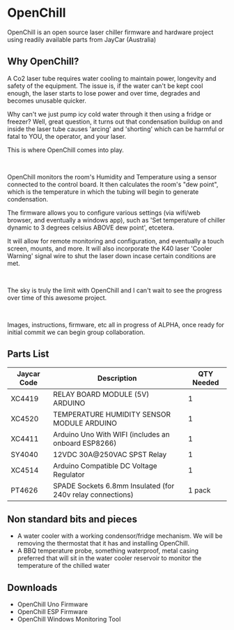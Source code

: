 # OpenChill
OpenChill is an open source laser chiller firmware and hardware project using readily available parts from JayCar (Australia)

## Why OpenChill?
<p>A Co2 laser tube requires water cooling to maintain power, longevity and safety of the equipment.  The issue is, if the water can't be kept cool enough, the laser starts to lose power and over time, degrades and becomes unusable quicker.</p>  
<p>Why can't we just pump icy cold water through it then using a fridge or freezer?  Well, great question, it turns out that condensation buildup on and inside the laser tube causes 'arcing' and 'shorting' which can be harmful or fatal to YOU, the operator, and your laser.</p><p>  This is where OpenChill comes into play.</p>
<br/>
<p>OpenChill monitors the room's Humidity and Temperature using a sensor connected to the control board.  It then calculates the room's "dew point", which is the temperature in which the tubing will begin to generate condensation. </p><p> The firmware allows you to configure various settings (via wifi/web browser, and eventually a windows app), such as 'Set temperature of chiller dynamic to 3 degrees celsius ABOVE dew point', etcetera. <p></p> It will allow for remote monitoring and configuration, and eventually a touch screen, mounts, and more. It will also incorporate the K40 laser 'Cooler Warning' signal wire to shut the laser down incase certain conditions are met.</p>
<br/>
<p>The sky is truly the limit with OpenChill and I can't wait to see the progress over time of this awesome project.</p>
<br/>
<p>Images, instructions, firmware, etc all in progress of ALPHA, once ready for initial commit we can begin group collaboration.</p>

## Parts List

| Jaycar Code | Description | QTY Needed |
| ----------- | ----------- | ---------- |
| XC4419 | RELAY BOARD MODULE (5V) ARDUINO   | 1 |
|XC4520 |  TEMPERATURE HUMIDITY SENSOR MODULE ARDUINO | 1 |
|XC4411 |  Arduino Uno With WIFI (includes an onboard ESP8266) | 1 |
|SY4040 |  12VDC 30A@250VAC SPST Relay | 1 |
|XC4514 |  Arduino Compatible DC Voltage Regulator | 1 |
|PT4626 |  SPADE Sockets 6.8mm Insulated (for 240v relay connections) | 1 pack |


## Non standard bits and pieces

* A water cooler with a working condensor/fridge mechanism.  We will be removing the thermostat that it has and installing OpenChill. 
* A BBQ temperature probe, something waterproof, metal casing preferred that will sit in the water cooler reservoir to monitor the temperature of the chilled water 


## Downloads 
* OpenChill Uno Firmware
* OpenChill ESP Firmware
* OpenChill Windows Monitoring Tool
